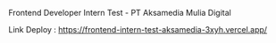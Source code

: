Frontend Developer Intern Test - PT Aksamedia Mulia Digital

Link Deploy : https://frontend-intern-test-aksamedia-3xyh.vercel.app/
